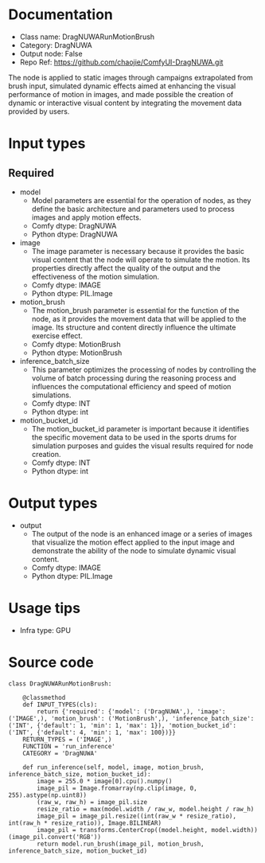 # Documentation
- Class name: DragNUWARunMotionBrush
- Category: DragNUWA
- Output node: False
- Repo Ref: https://github.com/chaojie/ComfyUI-DragNUWA.git

The node is applied to static images through campaigns extrapolated from brush input, simulated dynamic effects aimed at enhancing the visual performance of motion in images, and made possible the creation of dynamic or interactive visual content by integrating the movement data provided by users.

# Input types
## Required
- model
    - Model parameters are essential for the operation of nodes, as they define the basic architecture and parameters used to process images and apply motion effects.
    - Comfy dtype: DragNUWA
    - Python dtype: DragNUWA
- image
    - The image parameter is necessary because it provides the basic visual content that the node will operate to simulate the motion. Its properties directly affect the quality of the output and the effectiveness of the motion simulation.
    - Comfy dtype: IMAGE
    - Python dtype: PIL.Image
- motion_brush
    - The motion_brush parameter is essential for the function of the node, as it provides the movement data that will be applied to the image. Its structure and content directly influence the ultimate exercise effect.
    - Comfy dtype: MotionBrush
    - Python dtype: MotionBrush
- inference_batch_size
    - This parameter optimizes the processing of nodes by controlling the volume of batch processing during the reasoning process and influences the computational efficiency and speed of motion simulations.
    - Comfy dtype: INT
    - Python dtype: int
- motion_bucket_id
    - The motion_bucket_id parameter is important because it identifies the specific movement data to be used in the sports drums for simulation purposes and guides the visual results required for node creation.
    - Comfy dtype: INT
    - Python dtype: int

# Output types
- output
    - The output of the node is an enhanced image or a series of images that visualize the motion effect applied to the input image and demonstrate the ability of the node to simulate dynamic visual content.
    - Comfy dtype: IMAGE
    - Python dtype: PIL.Image

# Usage tips
- Infra type: GPU

# Source code
```
class DragNUWARunMotionBrush:

    @classmethod
    def INPUT_TYPES(cls):
        return {'required': {'model': ('DragNUWA',), 'image': ('IMAGE',), 'motion_brush': ('MotionBrush',), 'inference_batch_size': ('INT', {'default': 1, 'min': 1, 'max': 1}), 'motion_bucket_id': ('INT', {'default': 4, 'min': 1, 'max': 100})}}
    RETURN_TYPES = ('IMAGE',)
    FUNCTION = 'run_inference'
    CATEGORY = 'DragNUWA'

    def run_inference(self, model, image, motion_brush, inference_batch_size, motion_bucket_id):
        image = 255.0 * image[0].cpu().numpy()
        image_pil = Image.fromarray(np.clip(image, 0, 255).astype(np.uint8))
        (raw_w, raw_h) = image_pil.size
        resize_ratio = max(model.width / raw_w, model.height / raw_h)
        image_pil = image_pil.resize((int(raw_w * resize_ratio), int(raw_h * resize_ratio)), Image.BILINEAR)
        image_pil = transforms.CenterCrop((model.height, model.width))(image_pil.convert('RGB'))
        return model.run_brush(image_pil, motion_brush, inference_batch_size, motion_bucket_id)
```